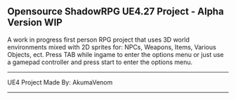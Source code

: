 Opensource ShadowRPG UE4.27 Project - Alpha Version WIP
-------------------------------------
A work in progress first person RPG project that uses 3D world environments mixed with 2D sprites for: NPCs, Weapons, Items, Various Objects, ect.
Press TAB while ingame to enter the options menu or just use a gamepad controller and press start to enter the options menu.

-------------------------------------
UE4 Project Made By: AkumaVenom

-------------------------------------
